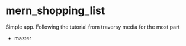 # mern_shopping_list
Simple app. Following the tutorial from traversy media for the most part

- master

